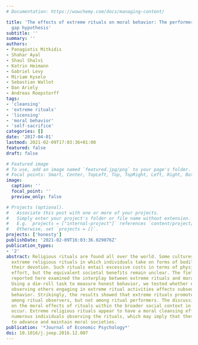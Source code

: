 ```yaml
---
# Documentation: https://wowchemy.com/docs/managing-content/

title: 'The effects of extreme rituals on moral behavior: The performers-observers
  gap hypothesis'
subtitle: ''
summary: ''
authors:
- Panagiotis Mitkidis
- Shahar Ayal
- Shaul Shalvi
- Katrin Heimann
- Gabriel Levy
- Miriam Kyselo
- Sebastian Wallot
- Dan Ariely
- Andreas Roepstorff
tags:
- 'cleansing'
- 'extreme rituals'
- 'licensing'
- 'moral behavior'
- 'self-sacrifice'
categories: []
date: '2017-04-01'
lastmod: 2021-02-09T17:03:36+01:00
featured: false
draft: false

# Featured image
# To use, add an image named `featured.jpg/png` to your page's folder.
# Focal points: Smart, Center, TopLeft, Top, TopRight, Left, Right, BottomLeft, Bottom, BottomRight.
image:
  caption: ''
  focal_point: ''
  preview_only: false

# Projects (optional).
#   Associate this post with one or more of your projects.
#   Simply enter your project's folder or file name without extension.
#   E.g. `projects = ["internal-project"]` references `content/project/deep-learning/index.md`.
#   Otherwise, set `projects = []`.
projects: ['honesty']
publishDate: '2021-02-09T16:03:36.029076Z'
publication_types:
- '2'
abstract: Religious rituals are found all over the world. Some cultures engage in
  extreme religious rituals in which individuals take on forms of bodily harm to demonstrate
  their devotion. Such rituals entail excessive costs in terms of physical pain and
  effort, but the equivalent societal benefits remain unclear. The field experiment
  reported here examined the interplay between extreme rituals and moral behavior.
  Using a die-roll task to measure honest behavior, we tested whether engaging or
  observing others engaging in extreme ritual activities affects subsequent moral
  behavior. Strikingly, the results showed that extreme rituals promote moral behavior
  among ritual observers, but not among ritual performers. The discussion centres
  on the moral effects of rituals within the broader social context in which they
  occur. Extreme religious rituals appear to have a moral cleansing effect on the
  numerous individuals observing the rituals, which may imply that these rituals evolved
  to advance and maintain moral societies.
publication: '*Journal of Economic Psychology*'
doi: 10.1016/j.joep.2016.12.007
---
```

